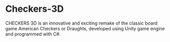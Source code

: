 # Checkers-3D
CHECKERS 3D is an innovative and exciting remake of the classic board game American Checkers or Draughts, developed using Unity game engine and programmed with C#.
